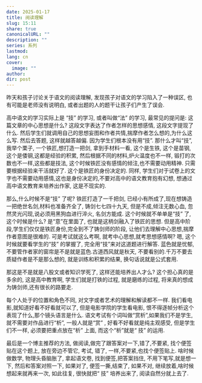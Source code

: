 ```yaml
---
date: 2025-01-17
title: 阅读理解
slug: 15:11
share: true
canonicalURL: ""
description: ""
series: 系列
lastmod: 
lang: cn
cover:
  image: ""
author: 
dir: post
---
```

昨天和孩子讨论关于语文的阅读理解, 发现孩子对语文的学习陷入了一种误区, 也有可能是老师没有说明白, 或者出题的人的题干让孩子们产生了误会.

高中语文的学习实际上是 “技” 的学习, 或者叫做“法” 的学习, 最常见的提问是: 这篇文章的中心思想是什么? 这段文字表达了作者怎样的思想感情, 这段文字提现了什么. 然后学生们就调用自己的思想妄图和作者共情,揣摩作者怎么想的,为什么这么写. 然后去答题, 这样就越答越偏. 因为学生们根本没有用“技”.  那什么才叫“技”, 我举个栗子, 一个铁匠,想打造一把剑, 拿到手材料一看, 这个是生铁, 这个是苗钢, 这个是倭钢,这都是经验的积累, 然后根据不同的材料,炉火温度也不一样, 锻打的次数也不一样,这些都是技法, 这个时候铁匠没有感情的倾注,也不需要动用精神. 只需要根据经验来干活就好了. 这个是铁匠的身份决定的. 同样, 学生们对于试卷上的文字也不需要动用感情,这也是身份决定的,不要对高中的语文教育抱有幻想, 想通过高中语文教育来培养出作家, 这是不现实的.

那么,什么时候不是“技” 了呢? 铁匠打造了一千把剑, 已经小有所成了,现在想铸造一把绝世名剑,材料也准备齐全了, 铸剑七七四十九天, 但是不成,倾注无数心血, 忽然灵光闪现,说必须用黑狗血进行淬火, 名剑方能成. 这个时候就不单单是“技” 了, 这个时候是什么? 是“意”在里面了, 也就是这柄剑融入了铁匠的思想. 但是高中阶段,学生们仅仅是铁匠身份,完全到不了铸剑师的阶段, 让他们去理解中心思想,揣摩作者意图是很难的. 可是考试就这么考啊, 就考中心思想,就考思想感情啊? 嗯, 这个时候就要看学生的“技” 的掌握了, 完全用“技”来对这道题进行解答. 蓝色就是忧郁, 不要管作者家的窗帘是不是就是蓝色.古道西风就是秋天, 不要看别的.千万不要去质疑作者是不是那么想的, 就是训练和积累的结果, 换句话说就是公式套用. 

那这是不是就是八股文或者知识学死了, 这样还能培养出人才么? 这个担心真的是多余的, 这是高中教育啊, 学生们就是打铁的过程, 就是磨练的过程, 将来真的想成为铸剑师,还有很长的路要走.

每个人处于的位置和角色不同, 对文字或者艺术的理解和解读都不一样. 我们看电影,就知道好看不好看就可以了, 但是电影学院的学生看电影, 恨不得逐帧分析这个表现了什么,那个镜头语言是什么. 语文考试有个词叫做“赏析”,如果我们不是学生, 就不需要对作品进行“析”, 一般人就是“赏” , 好看不好看就是纯主观感受, 但是学生们不一样, 必须要把重点放在“析” 上面, 而这个“析”就是“ 技” 的运用. 

最后是一个博主推荐的方法, 做阅读,做完了跟答案对一下,错了,不要紧, 找个便签贴在这个题上, 放在旁边不管它, 考试, 错了, 一样,不要紧,也找个便签贴上. 啥时候做数学, 物理头昏脑胀了, 拿起语文卷, 找到便签,把答案挡住, 不用下笔写,就是想一下, 然后和答案对照一下, 如果对了, 便签一撕,结束了, 如果不对, 继续放着,啥时候想起来就再来一次, 如此往复, 很快就把“ 技” 培养出来了, 阅读自然分就上去了.